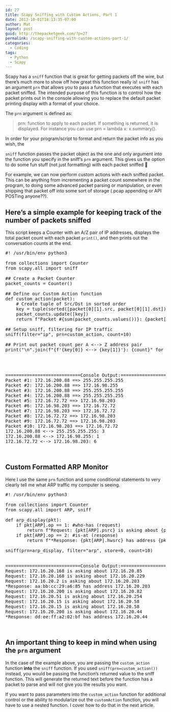 ```yaml
---
id: 27
title: Scapy Sniffing with Custom Actions, Part 1
date: 2013-10-01T18:13:35-07:00
author: Mat
layout: post
guid: http://thepacketgeek.com/?p=27
permalink: /scapy-sniffing-with-custom-actions-part-1/
categories:
  - Coding
tags:
  - Python
  - Scapy
---
```

Scapy has a `sniff` function that is great for getting packets off the wire, but there&#8217;s much more to show off how great this function really is! `sniff`&nbsp;has&nbsp; an argument `prn`&nbsp;that allows you to pass a function that executes with each packet sniffed. The intended purpose of this function is to control how the packet prints out in the console allowing you to replace the default packet printing display with a format of your choice.

The `prn` argument is defined as:

> prn: function to apply to each packet. If something is returned, it is displayed. For instance you can use prn = lambda x: x.summary().

<!--more-->In order for your program/script to format and return the packet info as you wish, the 

`sniff` function passes the packet object as the one and only argument into the function you specify in the sniff&#8217;s `prn` argument. This gives us the option to do some fun stuff (not just formatting) with each packet sniffed 🙂

For example, we can now perform custom actions with each sniffed packet. This can be anything from incrementing a packet count somewhere in the program, to doing some advanced packet parsing or manipulation, or even shipping that packet off into some sort of storage (.pcap appending or API POSTing anyone??).

## Here&#8217;s a simple example for keeping track of the number of packets sniffed

This script keeps a Counter with an A/Z pair of IP addresses, displays the total packet count with each packet `print()`, and then prints out the conversation counts at the end.

<pre class="lang:default decode:true ">#! /usr/bin/env python3

from collections import Counter
from scapy.all import sniff

## Create a Packet Counter
packet_counts = Counter()

## Define our Custom Action function
def custom_action(packet):
    # Create tuple of Src/Dst in sorted order
    key = tuple(sorted([packet[0][1].src, packet[0][1].dst]))
    packet_counts.update([key])
    return f"Packet #{sum(packet_counts.values())}: {packet[0][1].src} ==&gt; {packet[0][1].dst}"

## Setup sniff, filtering for IP traffic
sniff(filter="ip", prn=custom_action, count=10)

## Print out packet count per A &lt;--&gt; Z address pair
print("\n".join(f"{f'{key[0]} &lt;--&gt; {key[1]}'}: {count}" for key, count in packet_counts.items()))




============================Console Output:===========================
Packet #1: 172.16.200.88 ==&gt; 255.255.255.255
Packet #2: 172.16.200.88 ==&gt; 172.16.98.255
Packet #3: 172.16.200.88 ==&gt; 255.255.255.255
Packet #4: 172.16.200.88 ==&gt; 255.255.255.255
Packet #5: 172.16.72.72 ==&gt; 172.16.98.203
Packet #6: 172.16.98.203 ==&gt; 172.16.72.72
Packet #7: 172.16.98.203 ==&gt; 172.16.72.72
Packet #8: 172.16.72.72 ==&gt; 172.16.98.203
Packet #9: 172.16.72.72 ==&gt; 172.16.98.203
Packet #10: 172.16.98.203 ==&gt; 172.16.72.72
172.16.200.88 &lt;--&gt; 255.255.255.255: 3
172.16.200.88 &lt;--&gt; 172.16.98.255: 1
172.16.72.72 &lt;--&gt; 172.16.98.203: 6</pre>

&nbsp;

## Custom Formatted ARP Monitor

Here I use the same `prn` function and some conditional statements to very clearly tell me what ARP traffic my computer is seeing.

<pre class="lang:default decode:true  ">#! /usr/bin/env python3

from collections import Counter
from scapy.all import ARP, sniff

def arp_display(pkt):
    if pkt[ARP].op == 1: #who-has (request)
        return f"Request: {pkt[ARP].psrc} is asking about {pkt[ARP].pdst}"
    if pkt[ARP].op == 2: #is-at (response)
        return f"*Response: {pkt[ARP].hwsrc} has address {pkt[ARP].psrc}"

sniff(prn=arp_display, filter="arp", store=0, count=10)


============================Console Output:===========================
Request: 172.16.20.168 is asking about 172.16.20.85
Request: 172.16.20.168 is asking about 172.16.20.229
Request: 172.16.20.2 is asking about 172.16.20.203
*Response: aa:bb:cc:29:a6:85 has address 172.16.20.203
Request: 172.16.20.200 is asking about 172.16.20.82
Request: 172.16.20.51 is asking about 172.16.20.254
Request: 172.16.20.15 is asking about 172.16.20.58
Request: 172.16.20.15 is asking about 172.16.20.58
Request: 172.16.20.200 is asking about 172.16.20.44
*Response: dd:ee:ff:a2:02:bf has address 172.16.20.44</pre>

&nbsp;

## An important thing to keep in mind when using the `prn` argument

In the case of the example above, you are passing the `custom_action` function&nbsp;**into** the `sniff` function. If you used `sniff(prn=custom_action())` instead, you would be passing the function&#8217;s returned value to the sniff function. This will generate the returned text before the function has a packet to parse and will not give you the results you want.

If you want to pass parameters into the `custom_action` function for additional control or the ability to modularize out the `customAction` function, you will have to use a nested function. I cover how to do that in the next article.